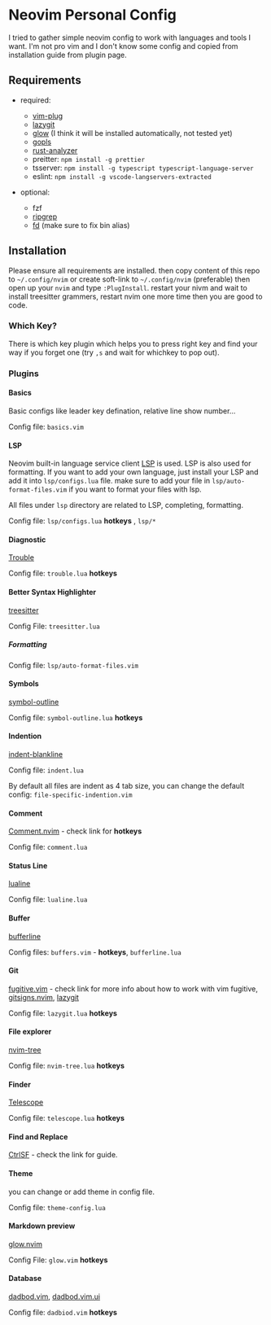 # Neovim Personal Config

I tried to gather simple neovim config to work with languages and tools I want. I'm not pro vim and I don't know some config and copied from installation guide from plugin page.

## Requirements

-   required:

    -   [vim-plug](https://github.com/junegunn/vim-plug)
    -   [lazygit](https://github.com/jesseduffield/lazygit)
    -   [glow](https://github.com/charmbracelet/glow) (I think it will be installed automatically, not tested yet)
    -   [gopls](https://github.com/golang/tools/tree/master/gopls)
    -   [rust-analyzer](https://rust-analyzer.github.io/manual.html#installation)
    -   preitter: `npm install -g prettier`
    -   tsserver: `npm install -g typescript typescript-language-server`
    -   eslint: `npm install -g vscode-langservers-extracted`

-   optional:
    -   fzf
    -   [ripgrep](https://github.com/BurntSushi/ripgrep)
    -   [fd](https://github.com/sharkdp/fd) (make sure to fix bin alias)

## Installation

Please ensure all requirements are installed. then copy content of this repo to `~/.config/nvim` or create soft-link to `~/.config/nvim` (preferable) then open up your `nvim` and type `:PlugInstall`. restart your nivm and wait to install treesitter grammers, restart nvim one more time then you are good to code.

### Which Key?

There is which key plugin which helps you to press right key and find your way if you forget one (try `,s` and wait for whichkey to pop out).

### Plugins

#### Basics

Basic configs like leader key defination, relative line show number...

Config file: `basics.vim`

#### LSP

Neovim built-in language service client [LSP](https://github.com/neovim/nvim-lspconfig) is used. LSP is also used for formatting. If you want to add your own language, just install your LSP and add it into `lsp/configs.lua` file. make sure to add your file in `lsp/auto-format-files.vim` if you want to format your files with lsp.

All files under `lsp` directory are related to LSP, completing, formatting.

Config file: `lsp/configs.lua` **hotkeys** , `lsp/*`

#### Diagnostic

[Trouble](https://github.com/folke/trouble.nvim)

Config file: `trouble.lua` **hotkeys**

#### Better Syntax Highlighter

[treesitter](https://github.com/nvim-treesitter/nvim-treesitter)

Config File: `treesitter.lua`

##### Formatting

Config file: `lsp/auto-format-files.vim`

#### Symbols

[symbol-outline](https://github.com/simrat39/symbols-outline.nvim)

Config file: `symbol-outline.lua` **hotkeys**

#### Indention

[indent-blankline](https://github.com/lukas-reineke/indent-blankline.nvim)

Config file: `indent.lua`

By default all files are indent as 4 tab size, you can change the default config: `file-specific-indention.vim`

#### Comment

[Comment.nvim](https://github.com/numToStr/Comment.nvim) - check link for **hotkeys**

Config file: `comment.lua`

#### Status Line

[lualine](https://github.com/nvim-lualine/lualine.nvim)

Config file: `lualine.lua`

#### Buffer

[bufferline](https://github.com/akinsho/bufferline.nvim)

Config files: `buffers.vim` - **hotkeys**, `bufferline.lua`

#### Git

[fugitive.vim](https://github.com/tpope/vim-fugitive) - check link for more info about how to work with vim fugitive, [gitsigns.nvim](https://github.com/lewis6991/gitsigns.nvim), [lazygit](https://github.com/jesseduffield/lazygit)

Config file: `lazygit.lua` **hotkeys**

#### File explorer

[nvim-tree](https://github.com/kyazdani42/nvim-tree.lua)

Config file: `nvim-tree.lua` **hotkeys**

#### Finder

[Telescope](https://github.com/nvim-telescope/telescope.nvim)

Config file: `telescope.lua` **hotkeys**

#### Find and Replace

[CtrlSF](https://github.com/dyng/ctrlsf.vim) - check the link for guide.

#### Theme

you can change or add theme in config file.

Config file: `theme-config.lua`

#### Markdown preview

[glow.nvim](https://github.com/ellisonleao/glow.nvim)

Config File: `glow.vim` **hotkeys**

#### Database

[dadbod.vim](https://github.com/tpope/vim-dadbod), [dadbod.vim.ui](https://github.com/kristijanhusak/vim-dadbod-ui)

Config file: `dadbiod.vim` **hotkeys**
